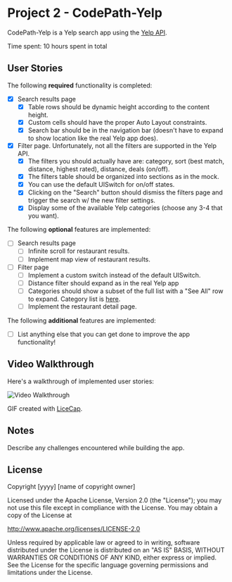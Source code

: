 # Project 2 - CodePath-Yelp

CodePath-Yelp is a Yelp search app using the [Yelp API](http://www.yelp.com/developers/documentation/v2/search_api).

Time spent: 10 hours spent in total

## User Stories

The following **required** functionality is completed:

- [X] Search results page
  - [X] Table rows should be dynamic height according to the content height.
  - [X] Custom cells should have the proper Auto Layout constraints.
  - [X] Search bar should be in the navigation bar (doesn't have to expand to show location like the real Yelp app does).
- [X] Filter page. Unfortunately, not all the filters are supported in the Yelp API.
  - [X] The filters you should actually have are: category, sort (best match, distance, highest rated), distance, deals (on/off).
  - [X] The filters table should be organized into sections as in the mock.
  - [X] You can use the default UISwitch for on/off states.
  - [X] Clicking on the "Search" button should dismiss the filters page and trigger the search w/ the new filter settings.
  - [X] Display some of the available Yelp categories (choose any 3-4 that you want).

The following **optional** features are implemented:

- [ ] Search results page
  - [ ] Infinite scroll for restaurant results.
  - [ ] Implement map view of restaurant results.
- [ ] Filter page
  - [ ] Implement a custom switch instead of the default UISwitch.
  - [ ] Distance filter should expand as in the real Yelp app
  - [ ] Categories should show a subset of the full list with a "See All" row to expand. Category list is [here](http://www.yelp.com/developers/documentation/category_list).
  - [ ] Implement the restaurant detail page.

The following **additional** features are implemented:

- [ ] List anything else that you can get done to improve the app functionality!

## Video Walkthrough

Here's a walkthrough of implemented user stories:

<img src='http://i.imgur.com/1BWh8uI.gif' title='Video Walkthrough' width='' alt='Video Walkthrough' />

GIF created with [LiceCap](http://www.cockos.com/licecap/).

## Notes

Describe any challenges encountered while building the app.

## License

Copyright [yyyy] [name of copyright owner]

Licensed under the Apache License, Version 2.0 (the "License");
you may not use this file except in compliance with the License.
You may obtain a copy of the License at

http://www.apache.org/licenses/LICENSE-2.0

Unless required by applicable law or agreed to in writing, software
distributed under the License is distributed on an "AS IS" BASIS,
WITHOUT WARRANTIES OR CONDITIONS OF ANY KIND, either express or implied.
See the License for the specific language governing permissions and
limitations under the License.
